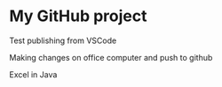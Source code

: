# My GitHub project

Test publishing from VSCode

Making changes on office computer and push to github

Excel in Java